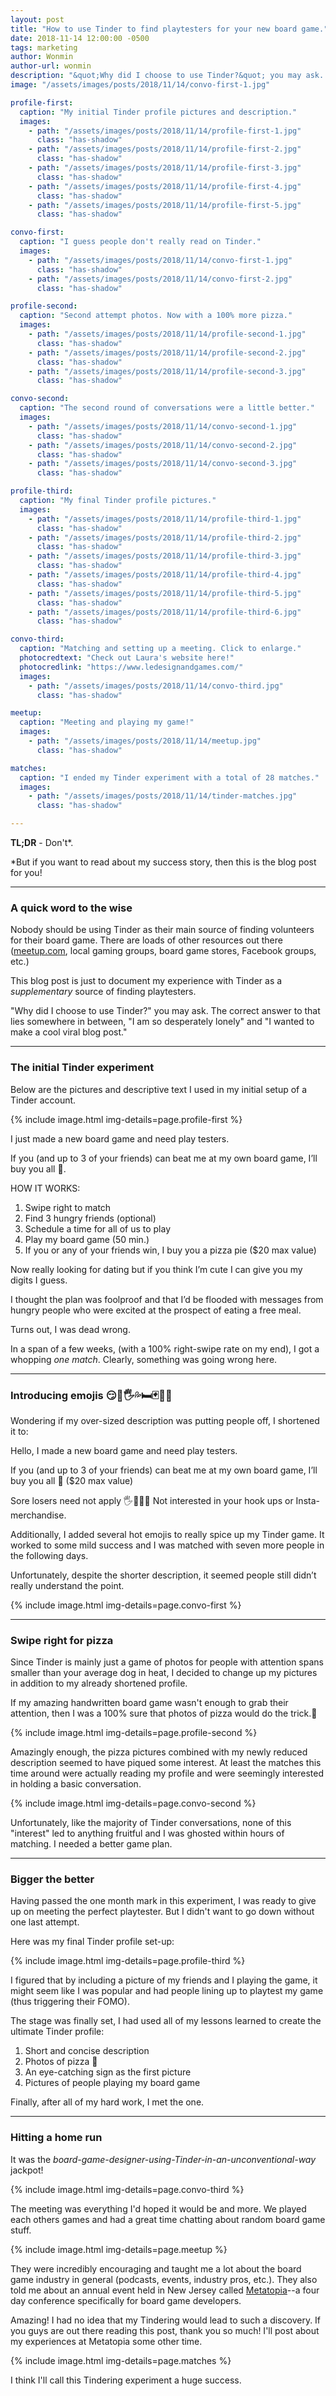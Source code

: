 ```yaml
---
layout: post
title: "How to use Tinder to find playtesters for your new board game."
date: 2018-11-14 12:00:00 -0500
tags: marketing
author: Wonmin
author-url: wonmin
description: "&quot;Why did I choose to use Tinder?&quot; you may ask. The correct answer to that lies somewhere in between, &quot;I am so desperately lonely&quot; and &quot;I wanted to make a cool viral blog post.&quot;"
image: "/assets/images/posts/2018/11/14/convo-first-1.jpg"

profile-first:
  caption: "My initial Tinder profile pictures and description."
  images:
    - path: "/assets/images/posts/2018/11/14/profile-first-1.jpg"
      class: "has-shadow"
    - path: "/assets/images/posts/2018/11/14/profile-first-2.jpg"
      class: "has-shadow"
    - path: "/assets/images/posts/2018/11/14/profile-first-3.jpg"
      class: "has-shadow"
    - path: "/assets/images/posts/2018/11/14/profile-first-4.jpg"
      class: "has-shadow"
    - path: "/assets/images/posts/2018/11/14/profile-first-5.jpg"
      class: "has-shadow"

convo-first:
  caption: "I guess people don't really read on Tinder."
  images:
    - path: "/assets/images/posts/2018/11/14/convo-first-1.jpg"
      class: "has-shadow"
    - path: "/assets/images/posts/2018/11/14/convo-first-2.jpg"
      class: "has-shadow"

profile-second:
  caption: "Second attempt photos. Now with a 100% more pizza."
  images:
    - path: "/assets/images/posts/2018/11/14/profile-second-1.jpg"
      class: "has-shadow"
    - path: "/assets/images/posts/2018/11/14/profile-second-2.jpg"
      class: "has-shadow"
    - path: "/assets/images/posts/2018/11/14/profile-second-3.jpg"
      class: "has-shadow"

convo-second:
  caption: "The second round of conversations were a little better."
  images:
    - path: "/assets/images/posts/2018/11/14/convo-second-1.jpg"
      class: "has-shadow"
    - path: "/assets/images/posts/2018/11/14/convo-second-2.jpg"
      class: "has-shadow"
    - path: "/assets/images/posts/2018/11/14/convo-second-3.jpg"
      class: "has-shadow"

profile-third:
  caption: "My final Tinder profile pictures."
  images:
    - path: "/assets/images/posts/2018/11/14/profile-third-1.jpg"
      class: "has-shadow"
    - path: "/assets/images/posts/2018/11/14/profile-third-2.jpg"
      class: "has-shadow"
    - path: "/assets/images/posts/2018/11/14/profile-third-3.jpg"
      class: "has-shadow"
    - path: "/assets/images/posts/2018/11/14/profile-third-4.jpg"
      class: "has-shadow"
    - path: "/assets/images/posts/2018/11/14/profile-third-5.jpg"
      class: "has-shadow"
    - path: "/assets/images/posts/2018/11/14/profile-third-6.jpg"
      class: "has-shadow"

convo-third:
  caption: "Matching and setting up a meeting. Click to enlarge."
  photocredtext: "Check out Laura's website here!"
  photocredlink: "https://www.ledesignandgames.com/"
  images:
    - path: "/assets/images/posts/2018/11/14/convo-third.jpg"
      class: "has-shadow"

meetup:
  caption: "Meeting and playing my game!"
  images:
    - path: "/assets/images/posts/2018/11/14/meetup.jpg"
      class: "has-shadow"

matches:
  caption: "I ended my Tinder experiment with a total of 28 matches."
  images:
    - path: "/assets/images/posts/2018/11/14/tinder-matches.jpg"
      class: "has-shadow"

---
```


**TL;DR** - Don't*.

\*But if you want to read about my success story, then this is the blog post for you!

---

### A quick word to the wise

Nobody should be using Tinder as their main source of finding volunteers for their board game. There are loads of other resources out there ([meetup.com][meetup], local gaming groups, board game stores, Facebook groups, etc.)

This blog post is just to document my experience with Tinder as a _supplementary_ source of finding playtesters.

"Why did I choose to use Tinder?" you may ask. The correct answer to that lies somewhere in between, "I am so desperately lonely" and "I wanted to make a cool viral blog post."

---

### The initial Tinder experiment

Below are the pictures and descriptive text I used in my initial setup of a Tinder account.

{% include image.html img-details=page.profile-first %}

>
I just made a new board game and need play testers.
>
If you (and up to 3 of your friends) can beat me at my own board game, I’ll buy you all 🍕.
>
HOW IT WORKS:
1. Swipe right to match
2. Find 3 hungry friends (optional)
3. Schedule a time for all of us to play
4. Play my board game (50 min.)
5. If you or any of your friends win, I buy you a pizza pie ($20 max value)
>
Now really looking for dating but if you think I’m cute I can give you my digits I guess.

I thought the plan was foolproof and that I’d be flooded with messages from hungry people who were excited at the prospect of eating a free meal.

Turns out, I was dead wrong.

In a span of a few weeks, (with a 100% right-swipe rate on my end), I got a whopping _one match_. Clearly, something was going wrong here.

---

### Introducing emojis 😏🍆🖐️💦🛏️🃏🎲😃

Wondering if my over-sized description was putting people off, I shortened it to:

>
Hello, I made a new board game and need play testers.
>
If you (and up to 3 of your friends) can beat me at my own board game, I’ll buy you all 🍕 ($20 max value)
>
Sore losers need not apply 🖐️🙅‍♀️🚫
Not interested in your hook ups or Insta-merchandise.

Additionally, I added several hot emojis to really spice up my Tinder game. It worked to some mild success and I was matched with seven more people in the following days.

Unfortunately, despite the shorter description, it seemed people still didn’t really understand the point.

{% include image.html img-details=page.convo-first %}

---

### Swipe right for pizza

Since Tinder is mainly just a game of photos for people with attention spans smaller than your average dog in heat, I decided to change up my pictures in addition to my already shortened profile.

If my amazing handwritten board game wasn't enough to grab their attention, then I was a 100% sure that photos of pizza would do the trick.

{% include image.html img-details=page.profile-second %}

Amazingly enough, the pizza pictures combined with my newly reduced description seemed to have piqued some interest. At least the matches this time around were actually reading my profile and were seemingly interested in holding a basic conversation.

{% include image.html img-details=page.convo-second %}

Unfortunately, like the majority of Tinder conversations, none of this "interest" led to anything fruitful and I was ghosted within hours of matching. I needed a better game plan.

---

### Bigger the better

Having passed the one month mark in this experiment, I was ready to give up on meeting the perfect playtester. But I didn't want to go down without one last attempt.

Here was my final Tinder profile set-up:

{% include image.html img-details=page.profile-third %}

I figured that by including a picture of my friends and I playing the game, it might seem like I was popular and had people lining up to playtest my game (thus triggering their FOMO).

The stage was finally set, I had used all of my lessons learned to create the ultimate Tinder profile:

  1. Short and concise description
  2. Photos of pizza 🍕
  3. An eye-catching sign as the first picture
  4. Pictures of people playing my board game

Finally, after all of my hard work, I met the one.

---

### Hitting a home run

It was the _board-game-designer-using-Tinder-in-an-unconventional-way_ jackpot!

{% include image.html img-details=page.convo-third %}

The meeting was everything I'd hoped it would be and more. We played each others games and had a great time chatting about random board game stuff.

{% include image.html img-details=page.meetup %}

They were incredibly encouraging and taught me a lot about the board game industry in general (podcasts, events, industry pros, etc.). They also told me about an annual event held in New Jersey called [Metatopia][metatopia]--a four day conference specifically for board game developers.

Amazing! I had no idea that my Tindering would lead to such a discovery. If you guys are out there reading this post, thank you so much! I'll post about my experiences at Metatopia some other time.

{% include image.html img-details=page.matches %}

I think I'll call this Tindering experiment a huge success.


[meetup]: https://meetup.com
[metatopia]: https://www.dexposure.com/m2018.html
